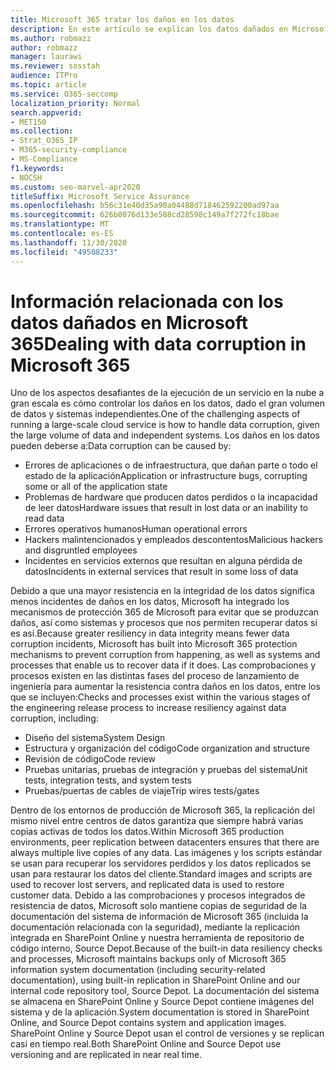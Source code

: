 ```yaml
---
title: Microsoft 365 tratar los daños en los datos
description: En este artículo se explican los datos dañados en Microsoft 365 y los esfuerzos realizados por Microsoft para evitar y recuperar datos.
ms.author: robmazz
author: robmazz
manager: laurawi
ms.reviewer: sosstah
audience: ITPro
ms.topic: article
ms.service: O365-seccomp
localization_priority: Normal
search.appverid:
- MET150
ms.collection:
- Strat_O365_IP
- M365-security-compliance
- MS-Compliance
f1.keywords:
- NOCSH
ms.custom: seo-marvel-apr2020
titleSuffix: Microsoft Service Assurance
ms.openlocfilehash: b56c31e40d35a90a04488d718462592200ad97aa
ms.sourcegitcommit: 626b0076d133e588cd28598c149a7f272fc18bae
ms.translationtype: MT
ms.contentlocale: es-ES
ms.lasthandoff: 11/30/2020
ms.locfileid: "49508233"
---
```

# <a name="dealing-with-data-corruption-in-microsoft-365"></a><span data-ttu-id="171e7-103">Información relacionada con los datos dañados en Microsoft 365</span><span class="sxs-lookup"><span data-stu-id="171e7-103">Dealing with data corruption in Microsoft 365</span></span>

<span data-ttu-id="171e7-104">Uno de los aspectos desafiantes de la ejecución de un servicio en la nube a gran escala es cómo controlar los daños en los datos, dado el gran volumen de datos y sistemas independientes.</span><span class="sxs-lookup"><span data-stu-id="171e7-104">One of the challenging aspects of running a large-scale cloud service is how to handle data corruption, given the large volume of data and independent systems.</span></span> <span data-ttu-id="171e7-105">Los daños en los datos pueden deberse a:</span><span class="sxs-lookup"><span data-stu-id="171e7-105">Data corruption can be caused by:</span></span>

- <span data-ttu-id="171e7-106">Errores de aplicaciones o de infraestructura, que dañan parte o todo el estado de la aplicación</span><span class="sxs-lookup"><span data-stu-id="171e7-106">Application or infrastructure bugs, corrupting some or all of the application state</span></span>
- <span data-ttu-id="171e7-107">Problemas de hardware que producen datos perdidos o la incapacidad de leer datos</span><span class="sxs-lookup"><span data-stu-id="171e7-107">Hardware issues that result in lost data or an inability to read data</span></span>
- <span data-ttu-id="171e7-108">Errores operativos humanos</span><span class="sxs-lookup"><span data-stu-id="171e7-108">Human operational errors</span></span>
- <span data-ttu-id="171e7-109">Hackers malintencionados y empleados descontentos</span><span class="sxs-lookup"><span data-stu-id="171e7-109">Malicious hackers and disgruntled employees</span></span>
- <span data-ttu-id="171e7-110">Incidentes en servicios externos que resultan en alguna pérdida de datos</span><span class="sxs-lookup"><span data-stu-id="171e7-110">Incidents in external services that result in some loss of data</span></span>

<span data-ttu-id="171e7-111">Debido a que una mayor resistencia en la integridad de los datos significa menos incidentes de daños en los datos, Microsoft ha integrado los mecanismos de protección 365 de Microsoft para evitar que se produzcan daños, así como sistemas y procesos que nos permiten recuperar datos si es así.</span><span class="sxs-lookup"><span data-stu-id="171e7-111">Because greater resiliency in data integrity means fewer data corruption incidents, Microsoft has built into Microsoft 365 protection mechanisms to prevent corruption from happening, as well as systems and processes that enable us to recover data if it does.</span></span> <span data-ttu-id="171e7-112">Las comprobaciones y procesos existen en las distintas fases del proceso de lanzamiento de ingeniería para aumentar la resistencia contra daños en los datos, entre los que se incluyen:</span><span class="sxs-lookup"><span data-stu-id="171e7-112">Checks and processes exist within the various stages of the engineering release process to increase resiliency against data corruption, including:</span></span>

- <span data-ttu-id="171e7-113">Diseño del sistema</span><span class="sxs-lookup"><span data-stu-id="171e7-113">System Design</span></span>
- <span data-ttu-id="171e7-114">Estructura y organización del código</span><span class="sxs-lookup"><span data-stu-id="171e7-114">Code organization and structure</span></span>
- <span data-ttu-id="171e7-115">Revisión de código</span><span class="sxs-lookup"><span data-stu-id="171e7-115">Code review</span></span>
- <span data-ttu-id="171e7-116">Pruebas unitarias, pruebas de integración y pruebas del sistema</span><span class="sxs-lookup"><span data-stu-id="171e7-116">Unit tests, integration tests, and system tests</span></span>
- <span data-ttu-id="171e7-117">Pruebas/puertas de cables de viaje</span><span class="sxs-lookup"><span data-stu-id="171e7-117">Trip wires tests/gates</span></span>

<span data-ttu-id="171e7-118">Dentro de los entornos de producción de Microsoft 365, la replicación del mismo nivel entre centros de datos garantiza que siempre habrá varias copias activas de todos los datos.</span><span class="sxs-lookup"><span data-stu-id="171e7-118">Within Microsoft 365 production environments, peer replication between datacenters ensures that there are always multiple live copies of any data.</span></span> <span data-ttu-id="171e7-119">Las imágenes y los scripts estándar se usan para recuperar los servidores perdidos y los datos replicados se usan para restaurar los datos del cliente.</span><span class="sxs-lookup"><span data-stu-id="171e7-119">Standard images and scripts are used to recover lost servers, and replicated data is used to restore customer data.</span></span> <span data-ttu-id="171e7-120">Debido a las comprobaciones y procesos integrados de resistencia de datos, Microsoft solo mantiene copias de seguridad de la documentación del sistema de información de Microsoft 365 (incluida la documentación relacionada con la seguridad), mediante la replicación integrada en SharePoint Online y nuestra herramienta de repositorio de código interno, Source Depot.</span><span class="sxs-lookup"><span data-stu-id="171e7-120">Because of the built-in data resiliency checks and processes, Microsoft maintains backups only of Microsoft 365 information system documentation (including security-related documentation), using built-in replication in SharePoint Online and our internal code repository tool, Source Depot.</span></span> <span data-ttu-id="171e7-121">La documentación del sistema se almacena en SharePoint Online y Source Depot contiene imágenes del sistema y de la aplicación.</span><span class="sxs-lookup"><span data-stu-id="171e7-121">System documentation is stored in SharePoint Online, and Source Depot contains system and application images.</span></span> <span data-ttu-id="171e7-122">SharePoint Online y Source Depot usan el control de versiones y se replican casi en tiempo real.</span><span class="sxs-lookup"><span data-stu-id="171e7-122">Both SharePoint Online and Source Depot use versioning and are replicated in near real time.</span></span>
